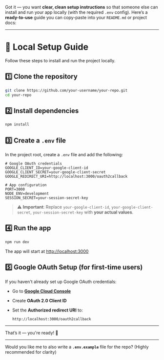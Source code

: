 Got it — you want **clear, clean setup instructions** so that someone else can install and run your app locally (with the required `.env` config).
Here’s a **ready-to-use** guide you can copy-paste into your `README.md` or project docs:

---

# 🚀 Local Setup Guide

Follow these steps to install and run the project locally.

## 1️⃣ **Clone the repository**

```bash
git clone https://github.com/your-username/your-repo.git
cd your-repo
```

## 2️⃣ **Install dependencies**

```bash
npm install
```

## 3️⃣ **Create a `.env` file**

In the project root, create a `.env` file and add the following:

```
# Google OAuth credentials
GOOGLE_CLIENT_ID=your-google-client-id
GOOGLE_CLIENT_SECRET=your-google-client-secret
GOOGLE_REDIRECT_URI=http://localhost:3000/oauth2callback

# App configuration
PORT=3000
NODE_ENV=development
SESSION_SECRET=your-session-secret-key
```

> ⚠️ **Important**: Replace
> `your-google-client-id`,
> `your-google-client-secret`,
> `your-session-secret-key`
> with **your actual values**.

## 4️⃣ **Run the app**

```bash
npm run dev
```

The app will start at [http://localhost:3000](http://localhost:3000)

## 5️⃣ **Google OAuth Setup (for first-time users)**

If you haven't already set up Google OAuth credentials:

* Go to **[Google Cloud Console](https://console.cloud.google.com/apis/credentials)**
* Create **OAuth 2.0 Client ID**
* Set the **Authorized redirect URI** to:

  ```
  http://localhost:3000/oauth2callback
  ```

---

That’s it — you're ready! 🚀

---

Would you like me to also write a **`.env.example`** file for the repo? (Highly recommended for clarity)
